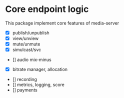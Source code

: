 # Core endpoint logic

This package implement core features of media-server

- [x] publish/unpublish
- [x] view/unview
- [x] mute/unmute
- [x] simulcast/svc
- [] audio mix-minus
- [x] bitrate manager, allocation
- [] recording
- [] metrics, logging, score
- [] payments